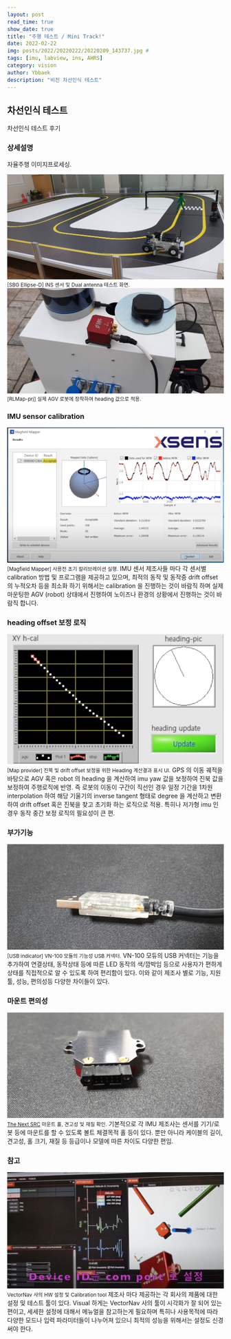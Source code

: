 ```yaml
---
layout: post
read_time: true
show_date: true
title: "주행 테스트 / Mini Track!"
date: 2022-02-22
img: posts/2022/20220222/20220209_143737.jpg # 
tags: [imu, labview, ins, AHRS]
category: vision
author: Ybbaek
description: "비전 차선인식 테스트"
---
```

## 차선인식 테스트
차선인식 테스트 후기

### 상세설명
자율주행 이미지프로세싱.

![INS](./assets/img/posts/2022/20220222/20220209_143744.jpg)
<small>[SBG Ellipse-D] INS 센서 및 Dual antenna 테스트 화면.</small>
![Mount](./assets/img/posts/20211124/SBG_Ellipse-D_scout-mini.jpg)
<small>[RLMap-prj] 실제 AGV 로봇에 장착하여 heading 값으로 적용.</small>

### IMU sensor calibration
![센서 Calibration](./assets/img/posts/20211124/XSENS-calibration.png)
<small>[Magfield Mapper] 사용전 초기 칼리브레이션 실행.</small>
IMU 센서 제조사들 마다 각 센서별 calibration 방법 및 프로그램을 제공하고 있으며, 최적의 동작 및 동작중 drift offset 의 누적오차 등을 최소화 하기 위해서는 calibration 을 진행하는 것이 바람직 하며 실제 마운팅한 AGV (robot) 상태에서 진행하여 노이즈나 환경의 상황에서 진행하는 것이 바람직 합니다.

### heading offset 보정 로직
![ robot](./assets/img/posts/20211124/heading.png)
<small>[Map provider] 진북 및 drift offset 보정을 위한 Heading 계산결과 표시 UI.</small>
GPS 의 이동 궤적을 바탕으로 AGV 혹은 robot 의 heading 을 계산하여 imu yaw 값을 보정하여 진북 값을 보정하여 주행로직에 반영. 즉 로봇의 이동이 구간이 직선인 경우 일정 기간을 1차원 interpolation 하여 해당 기울기의 inverse tangent 형태로 degree 을 계산하고 변환하여 drift offset 혹은 진북을 찾고 초기화 하는 로직으로 적용.
특히나 저가형 imu 인 경우 동작 중간 보정 로직의 필요성이 큰 편.

### 부가기능
![VN-100 USB connector](./assets/img/posts/20211124/VN-100_USB-connector_1.jpg)
<small>[USB indicator] VN-100 모듈의 기능성 USB 커넥터.</small>
VN-100 모듀의 USB 커넥터는 기능을 추가하여 연결상태, 동작상태 등에 따른 LED 동작의 색/깜박임 등으로 사용자가 편하게 상태를 직접적으로 알 수 있도록 하여 편리함이 있다. 이와 같이 제조사 별로 기능, 지원 툴, 성능, 편의성등 다양한 차이들이 있다.

### 마운트 편의성
![The Next SRC](./assets/img/posts/20211124/VN-100_hole.jpg)
<small>[The Next SRC](https://github.com/yunbum/SRC) 마운트 홀, 견고성 및 재질 확인.</small>
기본적으로 각 IMU 제조사는 센서를 기기/로봇 등에 마운트를 할 수 있도록 볼트 체결목적 홀 등이 있다. 
뿐만 아니라 케이블의 길이, 견고성, 홀 크기, 재질 등 등급이나 모델에 따른 차이도 다양한 편임.

### 참고
![cartpole](./assets/img/posts/20211124/VectorNav_tool.png)
<small>VectorNav 사의 HW 설정 및 Calibration tool  </small>
제조사 마다 제공하는 각 회사의 제품에 대한 설정 및 테스트 툴이 있다. Visual 하게는 VectorNav 사의 툴이 시각화가 잘 되어 있는 편이고, 세세한 설정에 대해서 메뉴얼을 참고하는게 필요하며 특히나 사용목적에 따라 다양한 모드나 입력 파라미터들이 나누어져 있으니 최적의 성능을 위해서는 설정도 신경써야 한다.